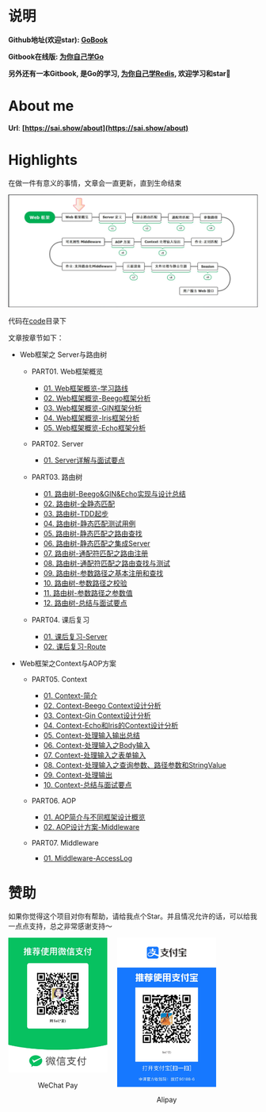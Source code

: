 # 说明

**Github地址(欢迎star): [GoBook](https://github.com/step-by-step-wiki/GoBook)**

**Gitbook在线版: [为你自己学Go](https://go.step-by-step.wiki)**

**另外还有一本Gitbook, 是Go的学习, [为你自己学Redis](https://redis.step-by-step.wiki), 欢迎学习和star🌟**

# About me
**Url**: **[https://sai.show/about](https://sai.show/about)**

# Highlights

在做一件有意义的事情，文章会一直更新，直到生命结束

![Web框架概览](./img/Web框架之%20Server与路由树%20/1.Web框架概览-学习路线/Web框架概览.png)

代码在[code](code)目录下

文章按章节如下：

-  Web框架之 Server与路由树 
	- PART01. Web框架概览
		- [01. Web框架概览-学习路线](./PART01.%20Web框架概览/01.%20Web框架概览-学习路线.md)
		- [02. Web框架概览-Beego框架分析](./PART01.%20Web框架概览/2.%20Web框架概览-Beego框架分析.md)
		- [03. Web框架概览-GIN框架分析](./PART01.%20Web框架概览/3.%20Web框架概览-GIN框架分析.md)
		- [04. Web框架概览-Iris框架分析](./PART01.%20Web框架概览/4.%20Web框架概览-Iris框架分析.md)
		- [05. Web框架概览-Echo框架分析](./PART01.%20Web框架概览/5.%20Web框架概览-Echo框架分析.md)

	- PART02. Server
		- [01. Server详解与面试要点](./PART02.%20Server/0.1%20Server详解与面试要点.md)
		
	- PART03. 路由树
		- [01. 路由树-Beego&GIN&Echo实现与设计总结](./PART03.%20路由树/01.%20路由树-Beego&GIN&Echo实现与设计总结.md)
		- [02. 路由树-全静态匹配](./PART03.%20路由树/02.%20路由树-全静态匹配.md)
		- [03. 路由树-TDD起步](./PART03.%20路由树/03.%20路由树-TDD起步.md)
		- [04. 路由树-静态匹配测试用例](./PART03.%20路由树/04.%20路由树-静态匹配测试用例.md)
		- [05. 路由树-静态匹配之路由查找](./PART03.%20路由树/05.%20路由树-静态匹配之路由查找.md)
		- [06. 路由树-静态匹配之集成Server](./PART03.%20路由树/06.%20路由树-静态匹配之集成Server.md)
		- [07. 路由树-通配符匹配之路由注册](./PART03.%20路由树/07.%20路由树-通配符匹配之路由注册.md)
		- [08. 路由树-通配符匹配之路由查找与测试](./PART03.%20路由树/08.%20路由树-通配符匹配之路由查找与测试.md)
		- [09. 路由树-参数路径之基本注册和查找](./PART03.%20路由树/09.%20路由树-参数路径之基本注册和查找.md)
		- [10. 路由树-参数路径之校验](./PART03.%20路由树/10.%20路由树-参数路径之校验.md)
		- [11. 路由树-参数路径之参数值](./PART03.%20路由树/11.%20路由树-参数路径之参数值.md)
		- [12. 路由树-总结与面试要点](./PART03.%20路由树/12.%20路由树-总结与面试要点.md)

	- PART04. 课后复习
		- [01. 课后复习-Server](./PART04.%20课后复习/01.%20课后复习-Server.md)
		- [02. 课后复习-Route](./PART04.%20课后复习/02.%20课后复习-Route.md)

-  Web框架之Context与AOP方案
	- PART05. Context
		- [01. Context-简介](./PART05.%20Context/01.%20Context-简介.md)
		- [02. Context-Beego Context设计分析](./PART05.%20Context/02.%20Context-Beego%20Context设计分析.md)
		- [03. Context-Gin Context设计分析](./PART05.%20Context/03.%20Context-Gin%20Context设计分析.md)
		- [04. Context-Echo和Iris的Context设计分析](./PART05.%20Context/04.%20Context-Echo和Iris的Context设计分析.md)
		- [05. Context-处理输入输出总结](./PART05.%20Context/05.%20Context-处理输入输出总结.md)
		- [06. Context-处理输入之Body输入](./PART05.%20Context/06.%20Context-处理输入之Body输入.md)
		- [07. Context-处理输入之表单输入](./PART05.%20Context/07.%20Context-处理输入之表单输入.md)
		- [08. Context-处理输入之查询参数、路径参数和StringValue](./PART05.%20Context/08.%20Context-处理输入之查询参数、路径参数和StringValue.md)
		- [09. Context-处理输出](./PART05.%20Context/09.%20Context-处理输出.md)
		- [10. Context-总结与面试要点](./PART05.%20Context/10.%20Context-总结与面试要点.md)

	- PART06. AOP
	  - [01. AOP简介与不同框架设计概览](./PART06.%20AOP/01.%20AOP简介与不同框架设计概览.md)
	  - [02. AOP设计方案-Middleware](./PART06.%20AOP/02.%20AOP设计方案-Middleware.md)

	- PART07. Middleware
	  - [01. Middleware-AccessLog](./PART07.%20Middleware/01.%20Middleware-AccessLog.md)
		
# 赞助
如果你觉得这个项目对你有帮助，请给我点个Star。并且情况允许的话，可以给我一点点支持，总之非常感谢支持～

<div style="display: flex; gap: 20px;">
    <div style="text-align: center">
        <img style="width: 200px" src="./img/好人有好报/wechat.jpg" alt="微信" />
        <p>WeChat Pay</p>
    </div>
    <div style="text-align: center">
        <img style="width: 200px" src="./img/好人有好报/alipay.jpg" alt="支付宝" />
        <p>Alipay</p>
    </div>
</div>

	